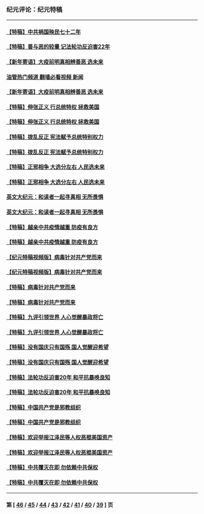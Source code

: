 ### 纪元评论：纪元特稿
---
#### [【特稿】中共祸国殃民七十二年](../../pages/nsc424/n13272607.md?10200330) 
#### [【特稿】善与恶的较量 记法轮功反迫害22年](../../pages/nsc424/n13086597.md?10200330) 
#### [【新年寄语】大疫前明真相辨善恶 选未来](../../pages/nsc424/n12660855.md?10200330) 
#### [油管热门频道 翻墙必看视频 新闻](ok?10200330)
#### [【新年寄语】大疫前明真相辨善恶 选未来](../../pages/nsc424/n12660855.md?10200330) 
#### [【特稿】伸张正义 行总统特权 拯救美国](../../pages/nsc424/n12616806.md?10200330) 
#### [【特稿】伸张正义 行总统特权 拯救美国](../../pages/nsc424/n12616806.md?10200330) 
#### [【特稿】拨乱反正 宪法赋予总统特别权力](../../pages/nsc424/n12598306.md?10200330) 
#### [【特稿】拨乱反正 宪法赋予总统特别权力](../../pages/nsc424/n12598306.md?10200330) 
#### [【特稿】正邪相争 大选分左右 人民选未来](../../pages/nsc424/n12545208.md?10200330) 
#### [【特稿】正邪相争 大选分左右 人民选未来](../../pages/nsc424/n12545208.md?10200330) 
#### [英文大纪元：和读者一起寻真相 无所畏惧](../../pages/nsc424/n12542027.md?10200330) 
#### [英文大纪元：和读者一起寻真相 无所畏惧](../../pages/nsc424/n12542027.md?10200330) 
#### [【特稿】越亲中共疫情越重 防疫有良方](../../pages/nsc424/n12042989.md?10200330) 
#### [【特稿】越亲中共疫情越重 防疫有良方](../../pages/nsc424/n12042989.md?10200330) 
#### [【纪元特稿视频版】病毒针对共产党而来](../../pages/nsc424/n11977328.md?10200330) 
#### [【纪元特稿视频版】病毒针对共产党而来](../../pages/nsc424/n11977328.md?10200330) 
#### [【特稿】病毒针对共产党而来](../../pages/nsc424/n11928818.md?10200330) 
#### [【特稿】病毒针对共产党而来](../../pages/nsc424/n11928818.md?10200330) 
#### [【特稿】九评引领世界 人心觉醒暴政将亡](../../pages/nsc424/n11660496.md?10200330) 
#### [【特稿】九评引领世界 人心觉醒暴政将亡](../../pages/nsc424/n11660496.md?10200330) 
#### [【特稿】没有国庆只有国殇 国人觉醒迎希望](../../pages/nsc424/n11549354.md?10200330) 
#### [【特稿】没有国庆只有国殇 国人觉醒迎希望](../../pages/nsc424/n11549354.md?10200330) 
#### [【特稿】法轮功反迫害20年 和平抗暴唤良知](../../pages/nsc424/n11389135.md?10200330) 
#### [【特稿】法轮功反迫害20年 和平抗暴唤良知](../../pages/nsc424/n11389135.md?10200330) 
#### [【特稿】中国共产党是邪教组织](../../pages/nsc424/n11355551.md?10200330) 
#### [【特稿】中国共产党是邪教组织](../../pages/nsc424/n11355551.md?10200330) 
#### [【特稿】欢迎举报江泽民等人权恶棍美国资产](../../pages/nsc424/n11303040.md?10200330) 
#### [【特稿】欢迎举报江泽民等人权恶棍美国资产](../../pages/nsc424/n11303040.md?10200330) 
#### [【特稿】中共覆灭在即 勿依赖中共保权](../../pages/nsc424/n11278510.md?10200330) 
#### [【特稿】中共覆灭在即 勿依赖中共保权](../../pages/nsc424/n11278510.md?10200330) 

---
#### 第 [ [46](./46.md?10200330) / [45](./45.md?10200330) / [44](./44.md?10200330) / [43](./43.md?10200330) / [42](./42.md?10200330) / [41](./41.md?10200330) / [40](./40.md?10200330) / [39](./39.md?10200330) ] 页
